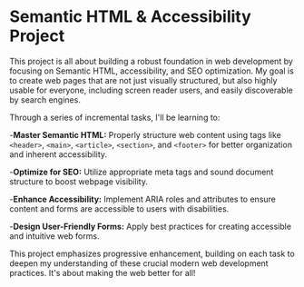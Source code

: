 # Semantic HTML & Accessibility Project
This project is all about building a robust foundation in web development by focusing on Semantic HTML, accessibility, and SEO optimization. My goal is to create web pages that are not just visually structured, but also highly usable for everyone, including screen reader users, and easily discoverable by search engines.

Through a series of incremental tasks, I'll be learning to:

  -**Master Semantic HTML:** Properly structure web content using tags like `<header>`, `<main>`, `<article>`, `<section>`, and `<footer>` for better organization and inherent accessibility.

  -**Optimize for SEO:** Utilize appropriate meta tags and sound document structure to boost webpage visibility.

  -**Enhance Accessibility:** Implement ARIA roles and attributes to ensure content and forms are accessible to users with disabilities.

  -**Design User-Friendly Forms:** Apply best practices for creating accessible and intuitive web forms.

This project emphasizes progressive enhancement, building on each task to deepen my understanding of these crucial modern web development practices. It's about making the web better for all!
